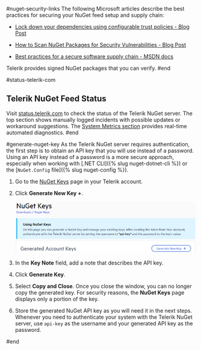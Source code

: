 #nuget-security-links
The following Microsoft articles describe the best practices for securing your NuGet feed setup and supply chain:

* <a href="https://devblogs.microsoft.com/nuget/lock-down-your-dependencies-using-configurable-trust-policies/" target="_blank">Lock down your dependencies using configurable trust policies - Blog Post</a>

* <a href="https://devblogs.microsoft.com/nuget/how-to-scan-nuget-packages-for-security-vulnerabilities/" target="_blank">How to Scan NuGet Packages for Security Vulnerabilities - Blog Post</a>

* <a href="https://docs.microsoft.com/en-us/nuget/concepts/security-best-practices" target="_blank">Best practices for a secure software supply chain - MSDN docs</a>

Telerik provides signed NuGet packages that you can verify.
#end

#status-telerik-com
## Telerik NuGet Feed Status

Visit <a href="https://status.telerik.com" target="_blank">status.telerik.com</a> to check the status of the Telerik NuGet server. The top section shows manually logged incidents with possible updates or workaround suggestions. The <a href="https://status.telerik.com/#system-metrics" target="_blank">System Metrics section</a> provides real-time automated diagnostics.
#end

#generate-nuget-key
As the Telerik NuGet server requires authentication, the first step is to obtain an API key that you will use instead of a password. Using an API key instead of a password is a more secure approach, especially when working with [.NET CLI]({% slug nuget-dotnet-cli %}) or the [`NuGet.Config` file]({% slug nuget-config %}).

1. Go to the [NuGet Keys](https://www.telerik.com/account/downloads/nuget-keys) page in your Telerik account.
1. Click **Generate New Key +**.

   ![Manage NuGet Keys](/installation/images/account-generate-nuget-api-key.png)

1. In the **Key Note** field, add a note that describes the API key.
1. Click **Generate Key**.
1. Select **Copy and Close**. Once you close the window, you can no longer copy the generated key. For security reasons, the **NuGet Keys** page displays only a portion of the key.
1. Store the generated NuGet API key as you will need it in the next steps. Whenever you need to authenticate your system with the Telerik NuGet server, use `api-key` as the username and your generated API key as the password.

#end